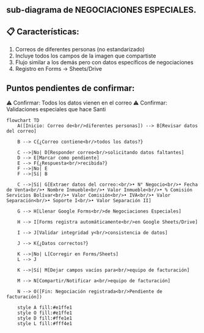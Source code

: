 ## sub-diagrama de NEGOCIACIONES ESPECIALES.
## 📋 Características:

1. Correos de diferentes personas (no estandarizado)
2. Incluye todos los campos de la imagen que compartiste
3. Flujo similar a los demás pero con datos específicos de negociaciones
4. Registro en Forms → Sheets/Drive

## Puntos pendientes de confirmar:

⚠️ Confirmar: Todos los datos vienen en el correo
⚠️ Confirmar: Validaciones especiales que hace Santi
```mermaid
flowchart TD
    A([Inicio: Correo de<br/>diferentes personas]) --> B[Revisar datos del correo]
    
    B --> C{¿Correo contiene<br/>todos los datos?}
    
    C -->|No| D[Responder correo<br/>solicitando datos faltantes]
    D --> E[Marcar como pendiente]
    E --> F{¿Respuesta<br/>recibida?}
    F -->|No| E
    F -->|Sí| B
    
    C -->|Sí| G[Extraer datos del correo:<br/>• N° Negocio<br/>• Fecha de Venta<br/>• Nombre Inmueble<br/>• Valor Inmueble<br/>• % Comisión Servicios Bolívar<br/>• Valor Comisión<br/>• IVA<br/>• Valor Separación<br/>• Soporte I<br/>• Valor Separación II]
    
    G --> H[Llenar Google Forms<br/>de Negociaciones Especiales]
    
    H --> I[Forms registra automáticamente<br/>en Google Sheets/Drive]
    
    I --> J[Validar integridad y<br/>consistencia de datos]
    
    J --> K{¿Datos correctos?}
    
    K -->|No| L[Corregir en Forms/Sheets]
    L --> J
    
    K -->|Sí| M[Dejar campos vacíos para<br/>equipo de facturación]
    
    M --> N[Compartir/Notificar a<br/>equipo de facturación]
    
    N --> O([Fin: Negociación registrada<br/>Pendiente de facturación])
    
    style A fill:#e1ffe1
    style O fill:#e1ffe1
    style D fill:#ffe1e1
    style L fill:#fff4e1
